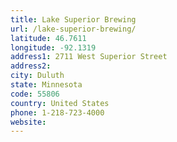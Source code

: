 ```yaml
---
title: Lake Superior Brewing
url: /lake-superior-brewing/
latitude: 46.7611
longitude: -92.1319
address1: 2711 West Superior Street
address2: 
city: Duluth
state: Minnesota
code: 55806
country: United States
phone: 1-218-723-4000
website: 
---
```


